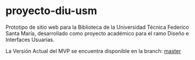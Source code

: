 # proyecto-diu-usm
Prototipo de sitio web para la Biblioteca de la Universidad Técnica Federico Santa María, desarrollado como proyecto académico para el ramo Diseño e Interfaces Usuarias.

La Versión Actual del MVP se encuentra disponible en la branch: [master](https://github.com/LucasApaCode/proyecto-diu-usm/tree/master)
